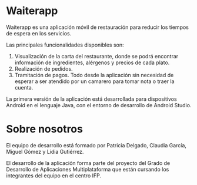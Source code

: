 # Waiterapp
Waiterapp es una aplicación móvil de restauración para reducir los tiempos de espera en los servicios.

Las principales funcionalidades disponibles son: 
1) Visualización de la carta del restaurante, donde se podrá encontrar información de ingredientes, alérgenos y precios de cada plato.
2) Realización de pedidos.
3) Tramitación de pagos. 
Todo desde la aplicación sin necesidad de esperar a ser atendido por un camarero para tomar nota o traer la cuenta.

La primera versión de la aplicación está desarrollada para dispositivos Android en el lenguaje Java, con el entorno de desarrollo de Android Studio.

# Sobre nosotros
El equipo de desarrollo está formado por Patricia Delgado, Claudia García, Miguel Gómez y Lidia Gutiérrez. 

El desarrollo de la aplicación forma parte del proyecto del Grado de Desarrollo de Aplicaciones Multiplataforma que están cursando los integrantes del equipo en el centro IFP.
